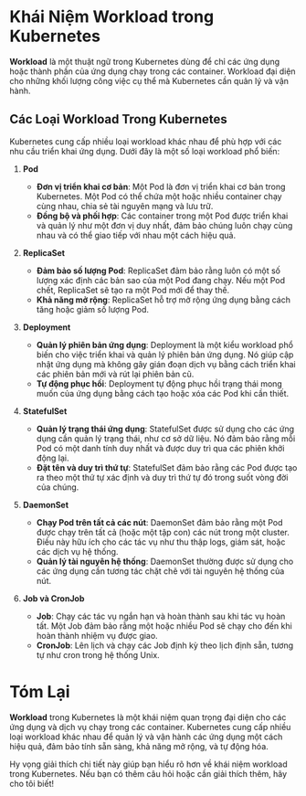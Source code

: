 # Khái Niệm Workload trong Kubernetes

**Workload** là một thuật ngữ trong Kubernetes dùng để chỉ các ứng dụng hoặc thành phần của ứng dụng chạy trong các container. Workload đại diện cho những khối lượng công việc cụ thể mà Kubernetes cần quản lý và vận hành.

## Các Loại Workload Trong Kubernetes

Kubernetes cung cấp nhiều loại workload khác nhau để phù hợp với các nhu cầu triển khai ứng dụng. Dưới đây là một số loại workload phổ biến:

1. **Pod**
   - **Đơn vị triển khai cơ bản**: Một Pod là đơn vị triển khai cơ bản trong Kubernetes. Một Pod có thể chứa một hoặc nhiều container chạy cùng nhau, chia sẻ tài nguyên mạng và lưu trữ.
   - **Đồng bộ và phối hợp**: Các container trong một Pod được triển khai và quản lý như một đơn vị duy nhất, đảm bảo chúng luôn chạy cùng nhau và có thể giao tiếp với nhau một cách hiệu quả.

2. **ReplicaSet**
   - **Đảm bảo số lượng Pod**: ReplicaSet đảm bảo rằng luôn có một số lượng xác định các bản sao của một Pod đang chạy. Nếu một Pod chết, ReplicaSet sẽ tạo ra một Pod mới để thay thế.
   - **Khả năng mở rộng**: ReplicaSet hỗ trợ mở rộng ứng dụng bằng cách tăng hoặc giảm số lượng Pod.

3. **Deployment**
   - **Quản lý phiên bản ứng dụng**: Deployment là một kiểu workload phổ biến cho việc triển khai và quản lý phiên bản ứng dụng. Nó giúp cập nhật ứng dụng mà không gây gián đoạn dịch vụ bằng cách triển khai các phiên bản mới và rút lại phiên bản cũ.
   - **Tự động phục hồi**: Deployment tự động phục hồi trạng thái mong muốn của ứng dụng bằng cách tạo hoặc xóa các Pod khi cần thiết.

4. **StatefulSet**
   - **Quản lý trạng thái ứng dụng**: StatefulSet được sử dụng cho các ứng dụng cần quản lý trạng thái, như cơ sở dữ liệu. Nó đảm bảo rằng mỗi Pod có một danh tính duy nhất và được duy trì qua các phiên khởi động lại.
   - **Đặt tên và duy trì thứ tự**: StatefulSet đảm bảo rằng các Pod được tạo ra theo một thứ tự xác định và duy trì thứ tự đó trong suốt vòng đời của chúng.

5. **DaemonSet**
   - **Chạy Pod trên tất cả các nút**: DaemonSet đảm bảo rằng một Pod được chạy trên tất cả (hoặc một tập con) các nút trong một cluster. Điều này hữu ích cho các tác vụ như thu thập logs, giám sát, hoặc các dịch vụ hệ thống.
   - **Quản lý tài nguyên hệ thống**: DaemonSet thường được sử dụng cho các ứng dụng cần tương tác chặt chẽ với tài nguyên hệ thống của nút.

6. **Job và CronJob**
   - **Job**: Chạy các tác vụ ngắn hạn và hoàn thành sau khi tác vụ hoàn tất. Một Job đảm bảo rằng một hoặc nhiều Pod sẽ chạy cho đến khi hoàn thành nhiệm vụ được giao.
   - **CronJob**: Lên lịch và chạy các Job định kỳ theo lịch định sẵn, tương tự như cron trong hệ thống Unix.

# Tóm Lại

**Workload** trong Kubernetes là một khái niệm quan trọng đại diện cho các ứng dụng và dịch vụ chạy trong các container. Kubernetes cung cấp nhiều loại workload khác nhau để quản lý và vận hành các ứng dụng một cách hiệu quả, đảm bảo tính sẵn sàng, khả năng mở rộng, và tự động hóa.

Hy vọng giải thích chi tiết này giúp bạn hiểu rõ hơn về khái niệm workload trong Kubernetes. Nếu bạn có thêm câu hỏi hoặc cần giải thích thêm, hãy cho tôi biết!